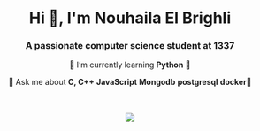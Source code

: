 <h1 align="center">Hi 👋, I'm Nouhaila El Brighli</h1>
<h3 align="center">A passionate computer science student at 1337</h3>

<div align="center">

 🌱 I’m currently learning **Python** 🌱

 💬 Ask me about **C, C++** **JavaScript** **Mongodb** **postgresql** **docker**💬

</div>
<br/>
<br/>
<div align="center">
<img align="center"  src="https://badge.mediaplus.ma/greenbinary/nel-brig" />
</div>
<br/>
<br/>
